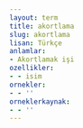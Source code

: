 ```yaml
---
layout: term
title: akortlama
slug: akortlama
lisan: Türkçe
anlamlar:
- Akortlamak işi
ozellikler:
- - isim
ornekler:
- - ''
orneklerkaynak:
- - ''
---
```

